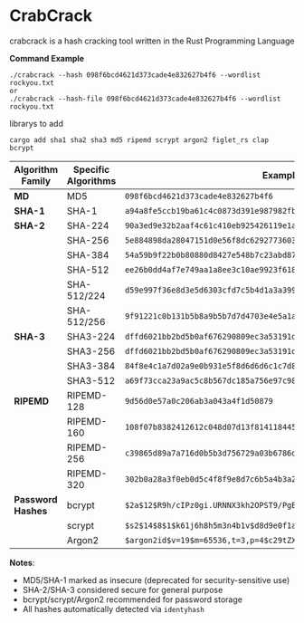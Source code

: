 # CrabCrack

crabcrack is a hash cracking tool written in the Rust Programming Language

<b>Command Example</b>
```
./crabcrack --hash 098f6bcd4621d373cade4e832627b4f6 --wordlist rockyou.txt
or
./crabcrack --hash-file 098f6bcd4621d373cade4e832627b4f6 --wordlist rockyou.txt
```
librarys to add
```
cargo add sha1 sha2 sha3 md5 ripemd scrypt argon2 figlet_rs clap bcrypt
```


| Algorithm Family    | Specific Algorithms                     | Example Hash                                                                 |
|---------------------|-----------------------------------------|------------------------------------------------------------------------------|
| **MD**              | MD5                                     | `098f6bcd4621d373cade4e832627b4f6`                                          |
| **SHA-1**           | SHA-1                                   | `a94a8fe5ccb19ba61c4c0873d391e987982fbbd3`                                  |
| **SHA-2**           | SHA-224                                 | `90a3ed9e32b2aaf4c61c410eb925426119e1a9dc`                                  |
|                     | SHA-256                                 | `5e884898da28047151d0e56f8dc6292773603d0d6aabbdd62a11ef721d1542d8`          |
|                     | SHA-384                                 | `54a59b9f22b0b80880d8427e548b7c23abd873486e1f035dce9cd697e85175035ca6ae8d6` |
|                     | SHA-512                                 | `ee26b0dd4af7e749aa1a8ee3c10ae9923f618980772e473f8819a5d4940e0db27ac185f8` |
|                     | SHA-512/224                             | `d59e997f36e8d3e5d6303cfd7c5b4d1a3a399a6e`                                  |
|                     | SHA-512/256                             | `9f91221c0b131b5b8a9b5b7d7d4703e4e5a1a7a3f0f1e1d1c1b1a19181716151`          |
| **SHA-3**           | SHA3-224                                | `dffd6021bb2bd5b0af676290809ec3a53191dd81c7f70a4b28688a3`                  |
|                     | SHA3-256                                | `dffd6021bb2bd5b0af676290809ec3a53191dd81c7f70a4b28688a362182986f`          |
|                     | SHA3-384                                | `84f8e4c1a7d02a9e0b931e5f8d6d6d6c1c7d8e3b0c6a9f0e9d8c7b6a5a4b3a2`          |
|                     | SHA3-512                                | `a69f73cca23a9ac5c8b567dc185a756e97c982164fe25859e0d1dcc1475c80a615b2123`  |
| **RIPEMD**          | RIPEMD-128                              | `9d56d0e57a0c206ab3a043a4f1d50879`                                          |
|                     | RIPEMD-160                              | `108f07b8382412612c048d07d13f814118445acd`                                  |
|                     | RIPEMD-256                              | `c39865d89a7a716d0b5b3d756729a03b6786d2680ddc3b3d7d7f7d7d6d5d4d3d2`          |
|                     | RIPEMD-320                              | `302b0a28a3f0eb0d5c4f8f9e8d7c6b5a4b3a2a1a0a9a8a7a6a5a4a3a2a1a`              |
| **Password Hashes** | bcrypt                                  | `$2a$12$R9h/cIPz0gi.URNNX3kh2OPST9/PgBkNEquQWy7iFWqba9Uo1zIWy`              |
|                     | scrypt                                  | `$s2$14$8$1$k61j6h8h5m3n4b1v$d8d9e0f1a2b3c4d5e6f7a8b9c0d1e2f3a4b5c6d7e8f9` |
|                     | Argon2                                  | `$argon2id$v=19$m=65536,t=3,p=4$c29tZXNhbHQ$RdescudvJCsgt3ub+b+dWRWJTmaa`  |

**Notes**:
- MD5/SHA-1 marked as insecure (deprecated for security-sensitive use)
- SHA-2/SHA-3 considered secure for general purpose
- bcrypt/scrypt/Argon2 recommended for password storage
- All hashes automatically detected via `identyhash`
